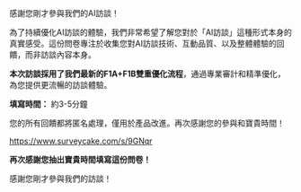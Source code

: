 感謝您剛才參與我們的AI訪談！

為了持續優化AI訪談的體驗，我們非常希望了解您對於「AI訪談」這種形式本身的真實感受。這份問卷專注於收集您對AI訪談技術、互動品質、以及整體體驗的回饋，而非訪談內容本身。

**本次訪談採用了我們最新的F1A+F1B雙重優化流程**，通過專業審計和精準優化，為您提供更流暢的訪談體驗。

**填寫時間：** 約3-5分鐘

您的所有回饋都將匿名處理，僅用於產品改進。再次感謝您的參與和寶貴時間！

https://www.surveycake.com/s/9GNqr

**再次感謝您抽出寶貴時間填寫這份問卷！**


感謝您剛才參與我們的訪談！